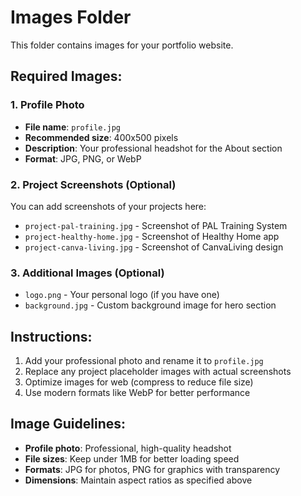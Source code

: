 # Images Folder

This folder contains images for your portfolio website.

## Required Images:

### 1. Profile Photo

- **File name**: `profile.jpg`
- **Recommended size**: 400x500 pixels
- **Description**: Your professional headshot for the About section
- **Format**: JPG, PNG, or WebP

### 2. Project Screenshots (Optional)

You can add screenshots of your projects here:

- `project-pal-training.jpg` - Screenshot of PAL Training System
- `project-healthy-home.jpg` - Screenshot of Healthy Home app
- `project-canva-living.jpg` - Screenshot of CanvaLiving design

### 3. Additional Images (Optional)

- `logo.png` - Your personal logo (if you have one)
- `background.jpg` - Custom background image for hero section

## Instructions:

1. Add your professional photo and rename it to `profile.jpg`
2. Replace any project placeholder images with actual screenshots
3. Optimize images for web (compress to reduce file size)
4. Use modern formats like WebP for better performance

## Image Guidelines:

- **Profile photo**: Professional, high-quality headshot
- **File sizes**: Keep under 1MB for better loading speed
- **Formats**: JPG for photos, PNG for graphics with transparency
- **Dimensions**: Maintain aspect ratios as specified above
